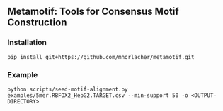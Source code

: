 ## Metamotif: Tools for Consensus Motif Construction

### Installation
```
pip install git+https://github.com/mhorlacher/metamotif.git
```

### Example 
```
python scripts/seed-motif-alignment.py examples/5mer.RBFOX2_HepG2.TARGET.csv --min-support 50 -o <OUTPUT-DIRECTORY>
```

